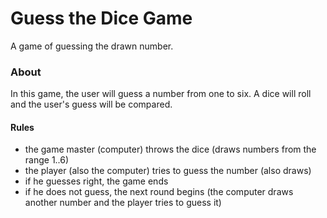 # Guess the Dice Game
A game of guessing the drawn number.

### About
In this game, the user will guess a number from one to six. A dice will roll and the user's guess will be compared.

#### Rules
- the game master (computer) throws the dice (draws numbers from the range 1..6)
- the player (also the computer) tries to guess the number (also draws)
- if he guesses right, the game ends
- if he does not guess, the next round begins (the computer draws another number and the player tries to guess it)
